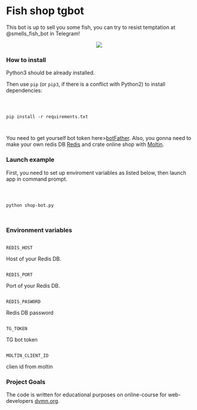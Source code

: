 # Fish shop tgbot



This bot is up to sell you some fish, you can try to resist temptation at @smells_fish_bot in Telegram!
<p align="center">
  <img src="https://github.com/killthebee/Online-shop-tg-bot/blob/master/gif/demonstration.gif"/>
</p>


### How to install



Python3 should be already installed.



Then use `pip` (or `pip3`, if there is a conflict with Python2) to install dependencies:



```



pip install -r requirements.txt



```

You need to get yourself bot token here>[botFather](https://medium.com/shibinco/create-a-telegram-bot-using-botfather-and-get-the-api-token-900ba00e0f39). Also, you gonna need to make your own redis DB [Redis](https://redislabs.com/) and crate online shop with [Moltin](https://www.moltin.com/).


### Launch example



First, you need to set up enviroment variables as listed below, then launch app in command prompt.



```



python shop-bot.py



```

### Environment variables

```

REDIS_HOST

```

Host of your Redis DB.

```

REDIS_PORT

```

Port of your Redis DB.

```

REDIS_PASWORD

```

Redis DB password

```

TG_TOKEN

```

TG bot token

```

MOLTIN_CLIENT_ID

```

clien id from moltin




### Project Goals



The code is written for educational purposes on online-course for web-developers [dvmn.org](https://dvmn.org/).
